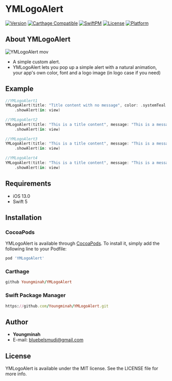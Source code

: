 # YMLogoAlert
[![Version](https://img.shields.io/cocoapods/v/YMLogoAlert.svg?style=flat)](https://cocoapods.org/pods/YMLogoAlert)
[![Carthage Compatible](https://img.shields.io/badge/Carthage-compatible-4BC51D.svg?style=flat)](https://github.com/Carthage/Carthage)
[![SwiftPM](https://img.shields.io/badge/SPM-supported-DE5C43.svg?style=flat)](https://swift.org/package-manager/)
[![License](https://img.shields.io/cocoapods/l/YMLogoAlert.svg?style=flat)](https://cocoapods.org/pods/YMLogoAlert)
[![Platform](https://img.shields.io/cocoapods/p/YMLogoAlert.svg?style=flat)](https://cocoapods.org/pods/YMLogoAlert)



## About YMLogoAlert
![YMLogoAlert mov](https://user-images.githubusercontent.com/42762236/137061604-d5fca03e-5242-42c7-b671-8bbe00117eba.gif)

- A simple custom alert.
- YMLogoAlert lets you pop up a simple alert with a natural animation, your app's own color, font and a logo image (in logo case if you need)

## Example
```swift
//YMLogoAlert1
YMLogoAlert(title: "Title content with no message", color: .systemTeal , buttonStyle: .confirmAndCancel, okCompletion: nil)
    .showAlert(in: view)
    
//YMLogoAlert2
YMLogoAlert(title: "This is a title content", message: "This is a message content. Put your message.", color: .systemYellow , completion: nil)
    .showAlert(in: view)
    
//YMLogoAlert3
YMLogoAlert(title: "This is a title content", message: "This is a message content. Put your message.", color: .systemRed, imageName: "ExampleImage" , completion: nil)
    .showAlert(in: view)
    
//YMLogoAlert4
YMLogoAlert(title: "This is a title content", message: "This is a message content. Put your message.", color: .systemGreen, imageName: "ExampleImage"  , buttonStyle: .confirmAndCancel, okCompletion: nil)
    .showAlert(in: view)
```


## Requirements
- iOS 13.0
- Swift 5


## Installation

### CocoaPods

YMLogoAlert is available through [CocoaPods](https://cocoapods.org). To install
it, simply add the following line to your Podfile:

```ruby
pod 'YMLogoAlert'
```

### Carthage
```ruby
github Youngminah/YMLogoAlert
```

### Swift Package Manager
```ruby
https://github.com/Youngminah/YMLogoAlert.git
```

## Author

- **Youngminah**
- E-mail: bluebelsmudi@gmail.com

## License

YMLogoAlert is available under the MIT license. See the LICENSE file for more info.
